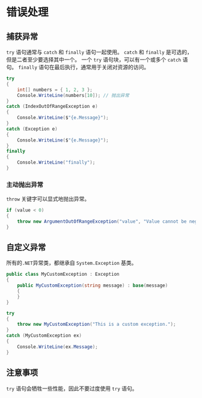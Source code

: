 # 错误处理

## 捕获异常

`try` 语句通常与 `catch` 和 `finally` 语句一起使用。
`catch` 和 `finally` 是可选的，但是二者至少要选择其中一个。
一个 `try` 语句块，可以有一个或多个 `catch` 语句。
 `finally` 语句在最后执行，通常用于关闭对资源的访问。

```cs
try
{
    int[] numbers = { 1, 2, 3 };
    Console.WriteLine(numbers[10]); // 抛出异常
}
catch (IndexOutOfRangeException e)
{
    Console.WriteLine($"{e.Message}");
}
catch (Exception e)
{
    Console.WriteLine($"{e.Message}");
}
finally
{
    Console.WriteLine("finally");
}
```

### 主动抛出异常

`throw` 关键字可以显式地抛出异常。

```cs
if (value < 0)
{
    throw new ArgumentOutOfRangeException("value", "Value cannot be negative.");
}
```

## 自定义异常

所有的`.NET`异常类，都继承自 `System.Exception` 基类。

```cs
public class MyCustomException : Exception
{
    public MyCustomException(string message) : base(message)
    {
    }
}

try
{
    throw new MyCustomException("This is a custom exception.");
}
catch (MyCustomException ex)
{
    Console.WriteLine(ex.Message);
}
```

## 注意事项

`try` 语句会牺牲一些性能，因此不要过度使用 `try` 语句。
